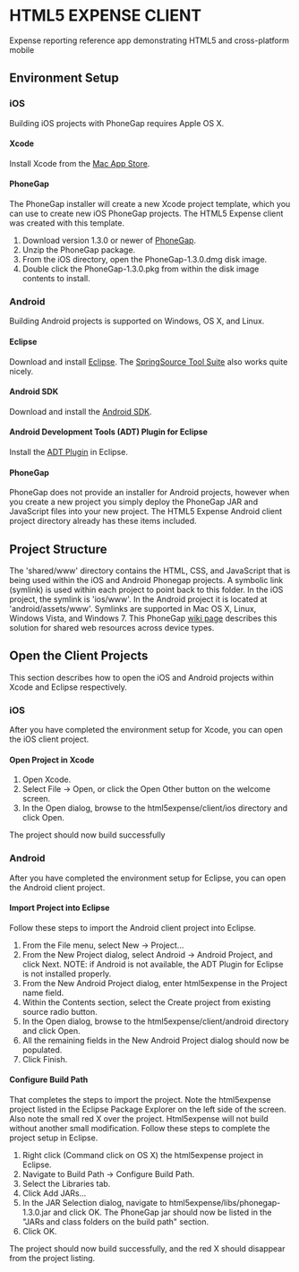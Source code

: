 # HTML5 EXPENSE CLIENT #

Expense reporting reference app demonstrating HTML5 and cross-platform mobile

## Environment Setup ##

### iOS ###

Building iOS projects with PhoneGap requires Apple OS X.

#### Xcode ####

Install Xcode from the [Mac App Store](https://itunes.apple.com/us/app/xcode/id448457090?mt=12).

#### PhoneGap ####

The PhoneGap installer will create a new Xcode project template, which you can use to create new iOS PhoneGap projects.  The HTML5 Expense client was created with this template.

1. Download version 1.3.0 or newer of [PhoneGap](https://www.phonegap.com/).
2. Unzip the PhoneGap package.
3. From the iOS directory, open the PhoneGap-1.3.0.dmg disk image.
4. Double click the PhoneGap-1.3.0.pkg from within the disk image contents to install.

### Android ###

Building Android projects is supported on Windows, OS X, and Linux.

#### Eclipse ####

Download and install [Eclipse](https://www.eclipse.org/downloads/). The [SpringSource Tool Suite](https://www.springsource.com/landing/best-development-tool-enterprise-java) also works quite nicely.

#### Android SDK ####

Download and install the [Android SDK](https://developer.android.com/sdk/index.html).

#### Android Development Tools (ADT) Plugin for Eclipse ####

Install the [ADT Plugin](https://developer.android.com/sdk/eclipse-adt.html#installing) in Eclipse.

#### PhoneGap ####

PhoneGap does not provide an installer for Android projects, however when you create a new project you simply deploy the PhoneGap JAR and JavaScript files into your new project.  The HTML5 Expense Android client project directory already has these items included.

## Project Structure ##

The 'shared/www' directory contains the HTML, CSS, and JavaScript that is being used within the iOS and Android Phonegap projects.  A symbolic link (symlink) is used within each project to point back to this folder.  In the iOS project, the symlink is 'ios/www'.  In the Android project it is located at 'android/assets/www'.  Symlinks are supported in Mac OS X, Linux, Windows Vista, and Windows 7.  This PhoneGap [wiki page](https://github.com/phonegap/phonegap/wiki) describes this solution for shared web resources across device types.

## Open the Client Projects ##

This section describes how to open the iOS and Android projects within Xcode and Eclipse respectively.

### iOS ###

After you have completed the environment setup for Xcode, you can open the iOS client project.

#### Open Project in Xcode ####

1. Open Xcode.
2. Select File -> Open, or click the Open Other button on the welcome screen.
3. In the Open dialog, browse to the html5expense/client/ios directory and click Open.

The project should now build successfully

### Android ###

After you have completed the environment setup for Eclipse, you can open the Android client project.

#### Import Project into Eclipse ####

Follow these steps to import the Android client project into Eclipse.

1. From the File menu, select New -> Project...
2. From the New Project dialog, select Android -> Android Project, and click Next. NOTE: if Android is not available, the ADT Plugin for Eclipse is not installed properly.
3. From the New Android Project dialog, enter html5expense in the Project name field.
4. Within the Contents section, select the Create project from existing source radio button.
5. In the Open dialog, browse to the html5expense/client/android directory and click Open.
6. All the remaining fields in the New Android Project dialog should now be populated.
7. Click Finish.

#### Configure Build Path ####

That completes the steps to import the project.  Note the html5expense project listed in the Eclipse Package Explorer on the left side of the screen.  Also note the small red X over the project.  Html5expense will not build without another small modification.  Follow these steps to complete the project setup in Eclipse.

1. Right click (Command click on OS X) the html5expense project in Eclipse.
2. Navigate to Build Path -> Configure Build Path.
3. Select the Libraries tab.
4. Click Add JARs...
5. In the JAR Selection dialog, navigate to html5expense/libs/phonegap-1.3.0.jar and click OK.  The PhoneGap jar should now be listed in the "JARs and class folders on the build path" section.
6. Click OK.

The project should now build successfully, and the red X should disappear from the project listing.

